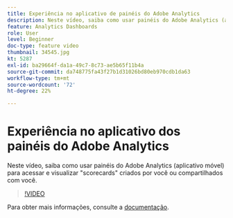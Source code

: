 ```yaml
---
title: Experiência no aplicativo de painéis do Adobe Analytics
description: Neste vídeo, saiba como usar painéis do Adobe Analytics (aplicativo móvel) para acessar e visualizar "scorecards" criados por você ou compartilhados com você.
feature: Analytics Dashboards
role: User
level: Beginner
doc-type: feature video
thumbnail: 34545.jpg
kt: 5287
exl-id: ba29664f-da1a-49c7-8c73-ae5b65f11b4a
source-git-commit: da748775fa43f27b1d31026bd80eb970cdb1da63
workflow-type: tm+mt
source-wordcount: '72'
ht-degree: 22%

---
```


# Experiência no aplicativo dos painéis do Adobe Analytics

Neste vídeo, saiba como usar painéis do Adobe Analytics (aplicativo móvel) para acessar e visualizar &quot;scorecards&quot; criados por você ou compartilhados com você.

>[!VIDEO](https://video.tv.adobe.com/v/34545/?quality=12)

Para obter mais informações, consulte a [documentação](https://experienceleague.adobe.com/docs/analytics/analyze/mobapp/home.html?lang=pt-BR).
